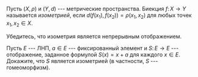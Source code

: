 Пусть $(X,\rho)$ и $(Y,d)$ --- метрические пространства. 
Биекция $f\colon X\to Y$ называется *изометрией*, если $d(f(x_1),f(x_2))=\rho(x_1,x_2)$ для любых точек $x_1,x_2\in X$.

Убедитесь, что изометрия является непрерывным отображением.

Пусть $E$ --- ЛНП, $a\in E$ --- фиксированный элемент и $S\colon E\to E$ --- отображение, заданное формулой $S(x) = x+a$ для каждого $x\in E$.
Докажите, что $S$ является изометрией (в частности, $S$ --- гомеоморфизм).